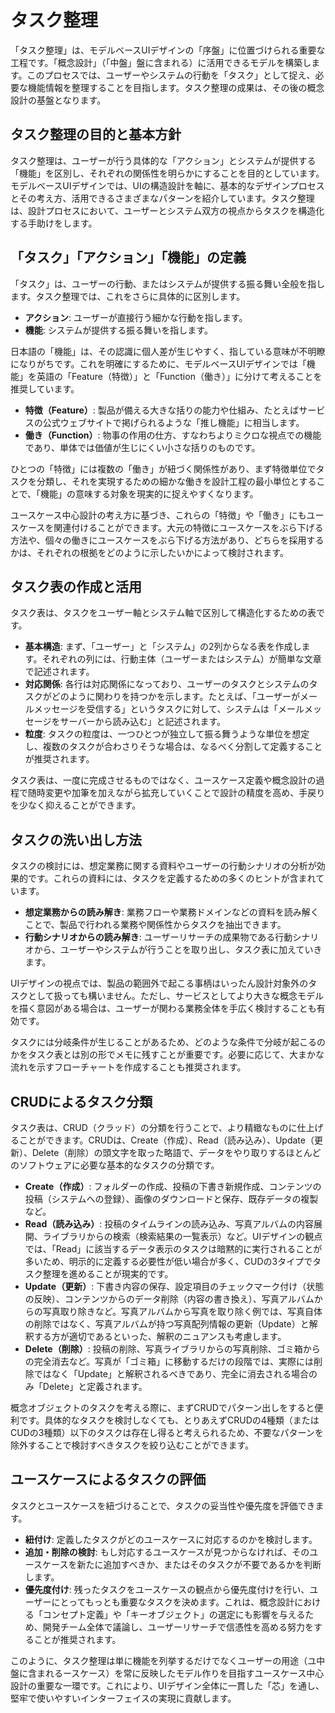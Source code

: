 # タスク整理

「タスク整理」は、モデルベースUIデザインの「序盤」に位置づけられる重要な工程です。「概念設計」（「中盤」盤に含まれる）に活用できるモデルを構築します。このプロセスでは、ユーザーやシステムの行動を「タスク」として捉え、必要な機能情報を整理することを目指します。タスク整理の成果は、その後の概念設計の基盤となります。

## タスク整理の目的と基本方針

タスク整理は、ユーザーが行う具体的な「アクション」とシステムが提供する「機能」を区別し、それぞれの関係性を明らかにすることを目的としています。モデルベースUIデザインでは、UIの構造設計を軸に、基本的なデザインプロセスとその考え方、活用できるさまざまなパターンを紹介しています。タスク整理は、設計プロセスにおいて、ユーザーとシステム双方の視点からタスクを構造化する手助けをします。

## 「タスク」「アクション」「機能」の定義

「タスク」は、ユーザーの行動、またはシステムが提供する振る舞い全般を指します。タスク整理では、これをさらに具体的に区別します。

- **アクション**: ユーザーが直接行う細かな行動を指します。
- **機能**: システムが提供する振る舞いを指します。

日本語の「機能」は、その認識に個人差が生じやすく、指している意味が不明瞭になりがちです。これを明確にするために、モデルベースUIデザインでは「機能」を英語の「Feature（特徴）」と「Function（働き）」に分けて考えることを推奨しています。

- **特徴（Feature）**: 製品が備える大きな括りの能力や仕組み、たとえばサービスの公式ウェブサイトで掲げられるような「推し機能」に相当します。
- **働き（Function）**: 物事の作用の仕方、すなわちよりミクロな視点での機能であり、単体では価値が生じにくい小さな括りのものです。

ひとつの「特徴」には複数の「働き」が紐づく関係性があり、まず特徴単位でタスクを分類し、それを実現するための細かな働きを設計工程の最小単位とすることで、「機能」の意味する対象を現実的に捉えやすくなります。

ユースケース中心設計の考え方に基づき、これらの「特徴」や「働き」にもユースケースを関連付けることができます。大元の特徴にユースケースをぶら下げる方法や、個々の働きにユースケースをぶら下げる方法があり、どちらを採用するかは、それぞれの根拠をどのように示したいかによって検討されます。

## タスク表の作成と活用

タスク表は、タスクをユーザー軸とシステム軸で区別して構造化するための表です。

- **基本構造**: まず、「ユーザー」と「システム」の2列からなる表を作成します。それぞれの列には、行動主体（ユーザーまたはシステム）が簡単な文章で記述されます。
- **対応関係**: 各行は対応関係になっており、ユーザーのタスクとシステムのタスクがどのように関わりを持つかを示します。たとえば、「ユーザーがメールメッセージを受信する」というタスクに対して、システムは「メールメッセージをサーバーから読み込む」と記述されます。
- **粒度**: タスクの粒度は、一つひとつが独立して振る舞うような単位を想定し、複数のタスクが合わさりそうな場合は、なるべく分割して定義することが推奨されます。

タスク表は、一度に完成させるものではなく、ユースケース定義や概念設計の過程で随時変更や加筆を加えながら拡充していくことで設計の精度を高め、手戻りを少なく抑えることができます。

## タスクの洗い出し方法

タスクの検討には、想定業務に関する資料やユーザーの行動シナリオの分析が効果的です。これらの資料には、タスクを定義するための多くのヒントが含まれています。

- **想定業務からの読み解き**: 業務フローや業務ドメインなどの資料を読み解くことで、製品で行われる業務や関係性からタスクを抽出できます。
- **行動シナリオからの読み解き**: ユーザーリサーチの成果物である行動シナリオから、ユーザーやシステムが行うことを取り出し、タスク表に加えていきます。

UIデザインの視点では、製品の範囲外で起こる事柄はいったん設計対象外のタスクとして扱っても構いません。ただし、サービスとしてより大きな概念モデルを描く意図がある場合は、ユーザーが関わる業務全体を手広く検討することも有効です。

タスクには分岐条件が生じることがあるため、どのような条件で分岐が起こるのかをタスク表とは別の形でメモに残すことが重要です。必要に応じて、大まかな流れを示すフローチャートを作成することも推奨されます。

## CRUDによるタスク分類

タスク表は、CRUD（クラッド）の分類を行うことで、より精緻なものに仕上げることができます。CRUDは、Create（作成）、Read（読み込み）、Update（更新）、Delete（削除）の頭文字を取った略語で、データをやり取りするほとんどのソフトウェアに必要な基本的なタスクの分類です。

- **Create（作成）**: フォルダーの作成、投稿の下書き新規作成、コンテンツの投稿（システムへの登録）、画像のダウンロードと保存、既存データの複製など。
- **Read（読み込み）**: 投稿のタイムラインの読み込み、写真アルバムの内容展開、ライブラリからの検索（検索結果の一覧表示）など。UIデザインの観点では、「Read」に該当するデータ表示のタスクは暗黙的に実行されることが多いため、明示的に定義する必要性が低い場合が多く、CUDの3タイプでタスク整理を進めることが現実的です。
- **Update（更新）**: 下書き内容の保存、設定項目のチェックマーク付け（状態の反映）、コンテンツからのデータ削除（内容の書き換え）、写真アルバムからの写真取り除きなど。写真アルバムから写真を取り除く例では、写真自体の削除ではなく、写真アルバムが持つ写真配列情報の更新（Update）と解釈する方が適切であるといった、解釈のニュアンスも考慮します。
- **Delete（削除）**: 投稿の削除、写真ライブラリからの写真削除、ゴミ箱からの完全消去など。写真が「ゴミ箱」に移動するだけの段階では、実際には削除ではなく「Update」と解釈されるべきであり、完全に消去される場合のみ「Delete」と定義されます。

概念オブジェクトのタスクを考える際に、まずCRUDでパターン出しをすると便利です。具体的なタスクを検討しなくても、とりあえずCRUDの4種類（またはCUDの3種類）以下のタスクは存在し得ると考えられるため、不要なパターンを除外することで検討すべきタスクを絞り込むことができます。

## ユースケースによるタスクの評価

タスクとユースケースを紐づけることで、タスクの妥当性や優先度を評価できます。

- **紐付け**: 定義したタスクがどのユースケースに対応するのかを検討します。
- **追加・削除の検討**: もし対応するユースケースが見つからなければ、そのユースケースを新たに追加すべきか、またはそのタスクが不要であるかを判断します。
- **優先度付け**: 残ったタスクをユースケースの観点から優先度付けを行い、ユーザーにとってもっとも重要なタスクを決めます。これは、概念設計における「コンセプト定義」や「キーオブジェクト」の選定にも影響を与えるため、開発チーム全体で議論し、ユーザーリサーチで信憑性を高める努力をすることが推奨されます。

このように、タスク整理は単に機能を列挙するだけでなくユーザーの用途（ユ中盤に含まれるースケース）を常に反映したモデル作りを目指すユースケース中心設計の重要な一環です。これにより、UIデザイン全体に一貫した「芯」を通し、堅牢で使いやすいインターフェイスの実現に貢献します。
